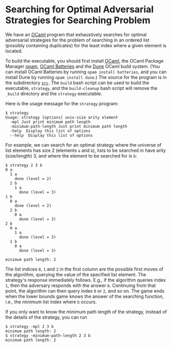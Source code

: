 Searching for Optimal Adversarial Strategies for Searching Problem
========================================================

We have an [OCaml](https://ocaml.org) program that exhaustively
searches for optimal adversarial strategies for the problem of
searching in an ordered list (possibly containing duplicates) for the
least index where a given element is located.

To build the executable, you should first install
[OCaml](https://ocaml.org), the OCaml Package Manager
[opam](https://opam.ocaml.org), [OCaml
Batteries](https://ocaml-batteries-team.github.io/batteries-included/hdoc2/)
and the [Dune](https://dune.build) OCaml build system.
(You can install OCaml Batteries by running `opam install batteries`,
and you can install Dune by running `opam install dune`.)
The source for the program is in the subdirectory [`src`](src).
The `build` bash script can be used to build the executable,
`strategy`, and the `build-cleanup` bash script will remove the
`_build` directory and the `strategy` executable.

Here is the usage message for the `strategy` program:

```
$ strategy
Usage: strategy [options] univ-size arity element
  -mpl Just print minimum path length
  -minimum-path-length Just print minimum path length
  -help  Display this list of options
  --help  Display this list of options
```

For example, we can search for an optimal strategy where the universe
of list elements has size 2 (elements `a` and `b`), lists to be
searched in have arity (size/length) 3, and where the element to be
searched for is `b`:
```
$ strategy 2 3 b
0 a
  1 a
    done (level = 2)
  2 b
    1 a
      done (level = 3)
1 b
  0 a
    done (level = 2)
  2 b
    0 a
      done (level = 3)
2 b
  0 a
    1 a
      done (level = 3)
  1 b
    0 a
      done (level = 3)

minimum path length: 2
```
The list indices `0`, `1` and `2` in the first column are the possible first
moves of the algorithm, querying the value of the specified list element.
The strategy's response immediately follows. E.g., if the algorithm
queries index `1`, then the adversary responds with the answer `b`.
Continuing from that point, the algorithm can then query index `0` or
`2`, and so on. The game ends when the lower bounds game knows the
answer of the searching function, i.e., the minimum list index where
`b` occurs.

If you only want to know the minimum path length of the strategy, instead
of the details of the strategy, you can run
```
$ strategy -mpl 2 3 b
minimum path length: 2
$ strategy -minimum-path-length 2 3 b
minimum path length: 2
```
